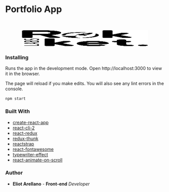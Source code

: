 # Portfolio App
<br />
<p align="center">
  <a href="https://github.com/eliotarellano/portfolio-app">
    <img src="/src/assets/image/rokketlabs.png" alt="Logo" width="399" height="50">
  </a>
</p>

### Installing

Runs the app in the development mode.
Open http://localhost:3000 to view it in the browser.

The page will reload if you make edits.
You will also see any lint errors in the console.

```
npm start

```

### Built With

* [create-react-app](https://create-react-app.dev/)
* [react-cli-2](https://www.npmjs.com/package/react-cli-2)
* [react-redux](https://react-redux.js.org/)
* [redux-thunk](https://www.npmjs.com/package/redux-thunk)
* [reactstrap](https://reactstrap.github.io/)
* [react-fontawesome](https://github.com/FortAwesome/react-fontawesome)
* [typewriter-effect](https://www.npmjs.com/package/typewriter-effect)
* [react-animate-on-scroll](https://github.com/dbramwell/react-animate-on-scroll)

### Author

* **Eliot Arellano** - **Front-end** *Developer*